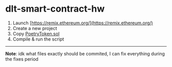 # dlt-smart-contract-hw

1. Launch [https://remix.ethereum.org/](https://remix.ethereum.org/)
2. Create a new project
2. Copy [PoetryToken.sol](PoetryToken.sol)
3. Compile & run the script

---
__Note__: idk what files exactly should be commited, I can fix everything during the fixes period